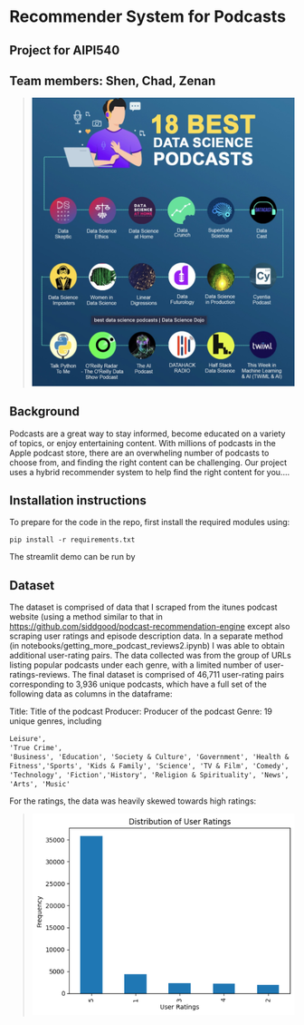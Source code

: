 # Recommender System for Podcasts
## Project for AIPI540
## Team members: Shen, Chad, Zenan

>![img.jpg](assets/bestdspods.jpg)

## Background
Podcasts are a great way to stay informed, become educated on a variety of topics, or enjoy entertaining content. With millions of podcasts in the Apple podcast store, there are an overwheling number of podcasts to choose from, and finding the right content can be challenging. Our project uses a hybrid recommender system to help find the right content for you....

## Installation instructions

To prepare for the code in the repo, first install the required modules using:

```
pip install -r requirements.txt
```

The streamlit demo can be run by

## Dataset
The dataset is comprised of data that I scraped from the itunes podcast website (using a method similar to that in https://github.com/siddgood/podcast-recommendation-engine except also scraping user ratings and episode description data. In a separate method (in notebooks/getting_more_podcast_reviews2.ipynb) I was able to obtain additional user-rating pairs. The data collected was from the group of URLs listing popular podcasts under each genre, with a limited number of user-ratings-reviews. The final dataset is comprised of 46,711 user-rating pairs corresponding to 3,936 unique podcasts, which have a full set of the following data as columns in the dataframe:

Title: Title of the podcast
Producer: Producer of the podcast
Genre: 19 unique genres, including

    Leisure',
    'True Crime', 
    'Business', 'Education', 'Society & Culture', 'Government', 'Health & Fitness','Sports', 'Kids & Family', 'Science', 'TV & Film', 'Comedy', 'Technology', 'Fiction','History', 'Religion & Spirituality', 'News', 'Arts', 'Music'

For the ratings, the data was heavily skewed towards high ratings:
    

>![img.png](assets/user_ratings_podcasts.png)

